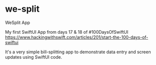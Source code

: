 # we-split
WeSplit App

My first SwiftUI App from days 17 & 18 of #100DaysOfSwiftUI
https://www.hackingwithswift.com/articles/201/start-the-100-days-of-swiftui

It's a very simple bill-splitting app to demonstrate data entry and screen updates using SwiftUI code.
